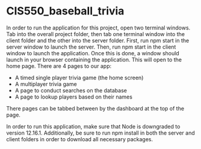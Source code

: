 # CIS550_baseball_trivia

In order to run the application for this project, open two terminal windows. Tab into the overall project folder, then tab one terminal window into the client folder and the other into the server folder. First, run npm start in the server window to launch the server. Then, run npm start in the client window to launch the application. Once this is done, a window should launch in your browser containing the application. This will open to the home page. There are 4 pages to our app:
- A timed single player trivia game (the home screen)
- A multiplayer trivia game
- A page to conduct searches on the database
- A page to lookup players based on their names

There pages can be tabbed between by the dashboard at the top of the page.

In order to run this application, make sure that Node is downgraded to version 12.16.1. Additionally, be sure to run npm install in both the server and client folders in order to download all necessary packages.